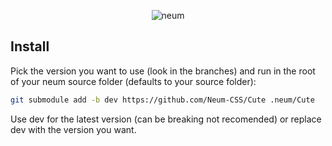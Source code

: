 <p align="center">
    <img src="https://raw.githubusercontent.com/Neum-CSS/Neum/master/assets/logo.svg" alt="neum">
</p>

## Install

Pick the version you want to use (look in the branches) and run in the root of your neum source folder (defaults to your source folder):

```sh
git submodule add -b dev https://github.com/Neum-CSS/Cute .neum/Cute
```

Use dev for the latest version (can be breaking not recomended) or replace dev with the version you want.
